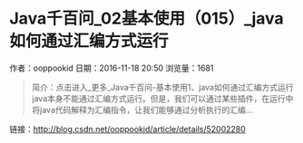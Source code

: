 # Java千百问_02基本使用（015）_java如何通过汇编方式运行
作者：ooppookid
日期：2016-11-18 20:50
浏览量：1681
> 简介：点击进入_更多_Java千百问-基本使用1、java如何通过汇编方式运行java本身不能通过汇编方式运行。但是，我们可以通过某些插件，在运行中将java代码解释为汇编指令，让我们能够通过分析执行的汇编...

 链接：http://blog.csdn.net/ooppookid/article/details/52002280
